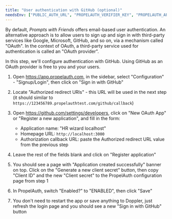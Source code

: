 ```yaml
---
title: "User authentication with GitHub (optional)"
needsEnv: ["PUBLIC_AUTH_URL", "PROPELAUTH_VERIFIER_KEY", "PROPELAUTH_API_KEY"]
---
```


By default, _Prompts with Friends_ offers email-based user authentication. An alternative approach is to allow users to sign up and sign in with third-party services like Google, Microsoft, GitHub, and so on, via a mechanism called "OAuth". In the context of OAuth, a third-party service used for authentication is called an "OAuth provider".

In this step, we'll configure authentication with GitHub. Using GitHub as an OAuth provider is free to you and your users.

1. Open <a href="https://app.propelauth.com">https://app.propelauth.com</a>, in the sidebar, select "Configuration" - "Signup/Login", then click on "Sign in with GitHub"

1. Locate "Authorized redirect URIs" - this URL will be used in the next step (it should similar to `https://123456789.propelauthtest.com/github/callback`)

1. Open <a href="https://github.com/settings/developers">https://github.com/settings/developers</a>, click on "New OAuth App" or "Register a new application", and fill in the form:

   - Application name: "HR wizard localhost"
   - Homepage URL: `http://localhost:3000`
   - Authorization callback URL: paste the Authorized redirect URL value from the previous step

1. Leave the rest of the fields blank and click on "Register application"

1. You should see a page with "Application created successfully" banner on top. Click on the "Generate a new client secret" button, then copy "Client ID" and the new "Client secret" to the PropelAuth configuration page from step 1

1. In PropelAuth, switch "Enabled?" to "ENABLED", then click "Save"

1. You don't need to restart the app or save anything to Doppler, just refresh the login page and you should see a new "Sign in with GitHub" button
